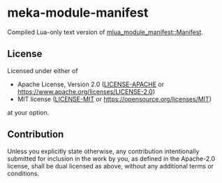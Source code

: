 # meka-module-manifest

Compiled Lua-only text version of [mlua_module_manifest::Manifest][manifest].

## License

Licensed under either of

- Apache License, Version 2.0 ([LICENSE-APACHE](../LICENSE-APACHE) or https://www.apache.org/licenses/LICENSE-2.0)
- MIT license ([LICENSE-MIT](../LICENSE-MIT) or https://opensource.org/licenses/MIT)

at your option.

## Contribution

Unless you explicitly state otherwise, any contribution intentionally submitted for inclusion in the work by you, as defined in the Apache-2.0 license, shall be dual licensed as above, without any additional terms or conditions.


[manifest]: https://git.sr.ht/~ioiojo/meka/tree/master/item/mlua-module-manifest
